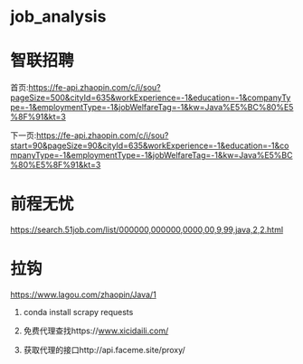# job_analysis
# 智联招聘
首页:https://fe-api.zhaopin.com/c/i/sou?pageSize=500&cityId=635&workExperience=-1&education=-1&companyType=-1&employmentType=-1&jobWelfareTag=-1&kw=Java%E5%BC%80%E5%8F%91&kt=3

下一页:https://fe-api.zhaopin.com/c/i/sou?start=90&pageSize=90&cityId=635&workExperience=-1&education=-1&companyType=-1&employmentType=-1&jobWelfareTag=-1&kw=Java%E5%BC%80%E5%8F%91&kt=3

# 前程无忧
https://search.51job.com/list/000000,000000,0000,00,9,99,java,2,2.html

# 拉钩
https://www.lagou.com/zhaopin/Java/1

1. conda install scrapy requests

2. 免费代理查找https://www.xicidaili.com/

3. 获取代理的接口http://api.faceme.site/proxy/